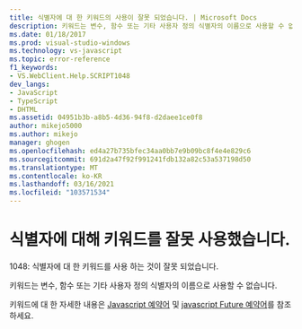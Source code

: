 ```yaml
---
title: 식별자에 대 한 키워드의 사용이 잘못 되었습니다. | Microsoft Docs
description: 키워드는 변수, 함수 또는 기타 사용자 정의 식별자의 이름으로 사용할 수 없습니다.
ms.date: 01/18/2017
ms.prod: visual-studio-windows
ms.technology: vs-javascript
ms.topic: error-reference
f1_keywords:
- VS.WebClient.Help.SCRIPT1048
dev_langs:
- JavaScript
- TypeScript
- DHTML
ms.assetid: 04951b3b-a8b5-4d36-94f8-d2daee1ce0f8
author: mikejo5000
ms.author: mikejo
manager: ghogen
ms.openlocfilehash: ed4a27b735bfec34aa0bb7e9b09bc8f4e4e829c6
ms.sourcegitcommit: 691d2a47f92f991241fdb132a82c53a537198d50
ms.translationtype: MT
ms.contentlocale: ko-KR
ms.lasthandoff: 03/16/2021
ms.locfileid: "103571534"
---
```

# <a name="the-use-of-a-keyword-for-an-identifier-is-invalid"></a>식별자에 대해 키워드를 잘못 사용했습니다.
1048: 식별자에 대 한 키워드를 사용 하는 것이 잘못 되었습니다.  
  
 키워드는 변수, 함수 또는 기타 사용자 정의 식별자의 이름으로 사용할 수 없습니다.  
  
 키워드에 대 한 자세한 내용은 [Javascript 예약어](https://developer.mozilla.org/docs/Web/JavaScript/Reference/Lexical_grammar) 및 [javascript Future 예약어](https://developer.mozilla.org/docs/Web/JavaScript/Reference/Lexical_grammar)를 참조 하세요.
